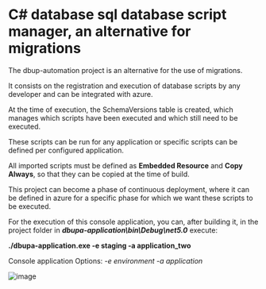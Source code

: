 # C# database sql database script manager, an alternative for migrations

The dbup-automation project is an alternative for the use of migrations.

It consists on the registration and execution of database scripts by any developer and can be integrated with azure.

At the time of execution, the SchemaVersions table is created, which manages which scripts have been executed and which still need to be executed.

These scripts can be run for any application or specific scripts can be defined per configured application.

All imported scripts must be defined as **Embedded Resource** and **Copy Always**, so that they can be copied at the time of build.

This project can become a phase of continuous deployment, where it can be defined in azure for a specific phase for which we want these scripts to be executed.



For the execution of this console application, you can, after building it, in the project folder in **_dbupa-application\bin\Debug\net5.0_** execute:

**./dbupa-application.exe -e staging -a application_two**


Console application Options:
_-e environment
-a application_

![image](https://user-images.githubusercontent.com/45755132/118337349-8379d700-b50b-11eb-99db-847e71c58fd4.png)
